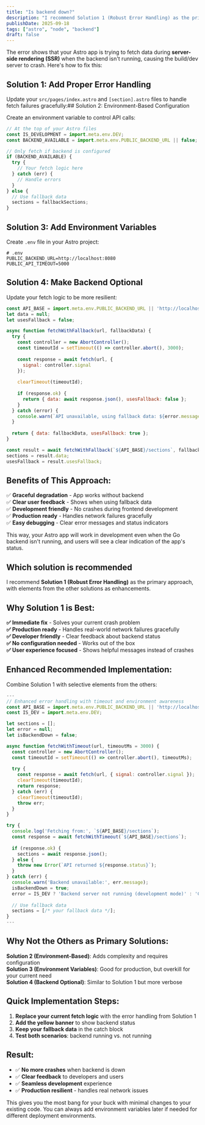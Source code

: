 ```yaml
---
title: "Is backend down?"
description: "I recommend Solution 1 (Robust Error Handling) as the primary approach, with elements from the other solutions as enhancements."
publishDate: 2025-09-18
tags: ["astro", "node", "backend"]
draft: false
---
```

The error shows that your Astro app is trying to fetch data during **server-side rendering (SSR)** when the backend isn't running, causing the build/dev server to crash. Here's how to fix this:

## Solution 1: Add Proper Error Handling

Update your `src/pages/index.astro` and `[section].astro` files to handle fetch failures gracefully:## Solution 2: Environment-Based Configuration

Create an environment variable to control API calls:

```javascript
// At the top of your Astro files
const IS_DEVELOPMENT = import.meta.env.DEV;
const BACKEND_AVAILABLE = import.meta.env.PUBLIC_BACKEND_URL || false;

// Only fetch if backend is configured
if (BACKEND_AVAILABLE) {
  try {
    // Your fetch logic here
  } catch (err) {
    // Handle errors
  }
} else {
  // Use fallback data
  sections = fallbackSections;
}
```

## Solution 3: Add Environment Variables

Create `.env` file in your Astro project:

```env
# .env
PUBLIC_BACKEND_URL=http://localhost:8080
PUBLIC_API_TIMEOUT=5000
```

## Solution 4: Make Backend Optional

Update your fetch logic to be more resilient:

```javascript
const API_BASE = import.meta.env.PUBLIC_BACKEND_URL || 'http://localhost:8080/api';
let data = null;
let usesFallback = false;

async function fetchWithFallback(url, fallbackData) {
  try {
    const controller = new AbortController();
    const timeoutId = setTimeout(() => controller.abort(), 3000);
    
    const response = await fetch(url, { 
      signal: controller.signal 
    });
    
    clearTimeout(timeoutId);
    
    if (response.ok) {
      return { data: await response.json(), usesFallback: false };
    }
  } catch (error) {
    console.warn(`API unavailable, using fallback data: ${error.message}`);
  }
  
  return { data: fallbackData, usesFallback: true };
}

const result = await fetchWithFallback(`${API_BASE}/sections`, fallbackSections);
sections = result.data;
usesFallback = result.usesFallback;
```

## Benefits of This Approach:

✅ **Graceful degradation** - App works without backend  
✅ **Clear user feedback** - Shows when using fallback data  
✅ **Development friendly** - No crashes during frontend development  
✅ **Production ready** - Handles network failures gracefully  
✅ **Easy debugging** - Clear error messages and status indicators  

This way, your Astro app will work in development even when the Go backend isn't running, and users will see a clear indication of the app's status.

## Which solution is recommended

I recommend **Solution 1 (Robust Error Handling)** as the primary approach, with elements from the other solutions as enhancements.

## Why Solution 1 is Best:

**✅ Immediate fix** - Solves your current crash problem  
**✅ Production ready** - Handles real-world network failures gracefully  
**✅ Developer friendly** - Clear feedback about backend status  
**✅ No configuration needed** - Works out of the box  
**✅ User experience focused** - Shows helpful messages instead of crashes

## Enhanced Recommended Implementation:

Combine Solution 1 with selective elements from the others:

```javascript
---
// Enhanced error handling with timeout and environment awareness
const API_BASE = import.meta.env.PUBLIC_BACKEND_URL || 'http://localhost:8080/api';
const IS_DEV = import.meta.env.DEV;

let sections = [];
let error = null;
let isBackendDown = false;

async function fetchWithTimeout(url, timeoutMs = 3000) {
  const controller = new AbortController();
  const timeoutId = setTimeout(() => controller.abort(), timeoutMs);
  
  try {
    const response = await fetch(url, { signal: controller.signal });
    clearTimeout(timeoutId);
    return response;
  } catch (err) {
    clearTimeout(timeoutId);
    throw err;
  }
}

try {
  console.log('Fetching from:', `${API_BASE}/sections`);
  const response = await fetchWithTimeout(`${API_BASE}/sections`);
  
  if (response.ok) {
    sections = await response.json();
  } else {
    throw new Error(`API returned ${response.status}`);
  }
} catch (err) {
  console.warn('Backend unavailable:', err.message);
  isBackendDown = true;
  error = IS_DEV ? 'Backend server not running (development mode)' : 'Course data temporarily unavailable';
  
  // Use fallback data
  sections = [/* your fallback data */];
}
---
```

## Why Not the Others as Primary Solutions:

**Solution 2 (Environment-Based)**: Adds complexity and requires configuration  
**Solution 3 (Environment Variables)**: Good for production, but overkill for your current need  
**Solution 4 (Backend Optional)**: Similar to Solution 1 but more verbose

## Quick Implementation Steps:

1. **Replace your current fetch logic** with the error handling from Solution 1
2. **Add the yellow banner** to show backend status
3. **Keep your fallback data** in the catch block
4. **Test both scenarios**: backend running vs. not running

## Result:

- ✅ **No more crashes** when backend is down
- ✅ **Clear feedback** to developers and users  
- ✅ **Seamless development** experience
- ✅ **Production resilient** - handles real network issues

This gives you the most bang for your buck with minimal changes to your existing code. You can always add environment variables later if needed for different deployment environments.
